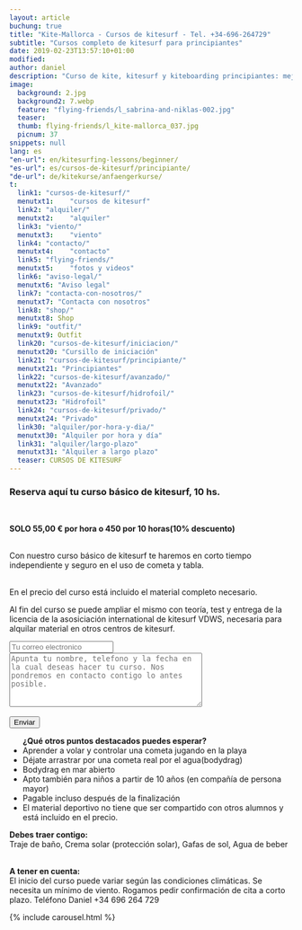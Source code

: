 ```yaml
---
layout: article
buchung: true
title: "Kite-Mallorca - Cursos de kitesurf - Tel. +34-696-264729"
subtitle: "Cursos completo de kitesurf para principiantes"
date: 2019-02-23T13:57:10+01:00
modified: 
author: daniel
description: "Curso de kite, kitesurf y kiteboarding principiantes: mejores precios, todo el material incluido, monitores certificados. Llama ahora"
image:
  background: 2.jpg
  background2: 7.webp
  feature: "flying-friends/l_sabrina-and-niklas-002.jpg"
  teaser:
  thumb: flying-friends/l_kite-mallorca_037.jpg
  picnum: 37
snippets: null
lang: es
"en-url": en/kitesurfing-lessons/beginner/
"es-url": es/cursos-de-kitesurf/principiante/
"de-url": de/kitekurse/anfaengerkurse/
t:
  link1: "cursos-de-kitesurf/"
  menutxt1:    "cursos de kitesurf"
  link2: "alquiler/"
  menutxt2:    "alquiler"
  link3: "viento/"
  menutxt3:    "viento"
  link4: "contacto/"
  menutxt4:    "contacto"
  link5: "flying-friends/"
  menutxt5:    "fotos y videos"
  link6: "aviso-legal/"
  menutxt6: "Aviso legal"
  link7: "contacta-con-nosotros/"
  menutxt7: "Contacta con nosotros"
  link8: "shop/"
  menutxt8: Shop
  link9: "outfit/"
  menutxt9: Outfit
  link20: "cursos-de-kitesurf/iniciacion/"
  menutxt20: "Cursillo de iniciación"
  link21: "cursos-de-kitesurf/principiante/"
  menutxt21: "Principiantes"
  link22: "cursos-de-kitesurf/avanzado/"
  menutxt22: "Avanzado"
  link23: "cursos-de-kitesurf/hidrofoil/"
  menutxt23: "Hidrofoil"
  link24: "cursos-de-kitesurf/privado/"
  menutxt24: "Privado"
  link30: "alquiler/por-hora-y-dia/"
  menutxt30: "Alquiler por hora y día"
  link31: "alquiler/largo-plazo"
  menutxt31: "Alquiler a largo plazo"
  teaser: CURSOS DE KITESURF
---
```

<div id="bookingKitContainer"></div>
<script src="https://eu5.bookingkit.de/bkscript.js.php?cw=a03e5048263685b2ea6fd19deb2b34a8&lang=es&e=58b6f0932d788eb91e5ae9c314c2f23b"></script>
<noscript>
<h3>Reserva aquí tu curso básico de kitesurf, 10 hs.</h3>
<br>
 
<strong>SOLO 55,00 € por hora o 450 por 10 horas(10% descuento)</strong><br><br>

Con nuestro curso básico de kitesurf te haremos en corto tiempo independiente y seguro en el uso de cometa y tabla.<br><br>

En el precio del curso está incluido el material completo necesario.<br>

Al fin del curso se puede ampliar el mismo con teoría, test y entrega de la licencia de la asosiciación international de kitesurf VDWS, necesaria para alquilar material en otros centros de kitesurf.<br>

<div class="item">
<form method="POST" action="https://formspree.io/team@kite-mallorca.com">
  <input type="email" name="_replyto" placeholder="Tu correo electronico" required>
  <input type="hidden" name="_subject" value="Encuesta de reserva para un curso de principiantes">
  <textarea name="body" cols="40" rows="6" placeholder="Apunta tu nombre, telefono y la fecha en la cual deseas hacer tu curso. Nos pondremos en contacto contigo lo antes posible."></textarea>
  <span></span><br><br>
  <input type="hidden" name="_next" value="{{ site.url }}/es/gracias">
  <input type="submit" value="Enviar">
</form>
<ul title="Otros puntos que destacan en el curso de kitesurf"><strong>¿Qué otros puntos destacados puedes esperar?</strong>
  <li>Aprender a volar y controlar una cometa jugando en la playa</li>
  <li>Déjate arrastrar por una cometa real por el agua(bodydrag)</li>
  <li>Bodydrag en mar abierto</li>
  <li>Apto también para niños a partir de 10 años (en compañía de persona mayor)</li>
  <li>Pagable incluso después de la finalización</li>
  <li>El material deportivo no tiene que ser compartido con otros alumnos y está incluido en el precio.</li>
</ul>

<span><strong>Debes traer contigo:</strong><br>
Traje de baño, Crema solar (protección solar), Gafas de sol, Agua de beber</span><br><br>

<span><strong>A tener en cuenta:</strong><br>
El inicio del curso puede variar según las condiciones climáticas. Se necesita un mínimo de viento. Rogamos pedir confirmación de cita a corto plazo. Teléfono Daniel +34 696 264 729</span>
</div>

{% include carousel.html %}

</noscript>